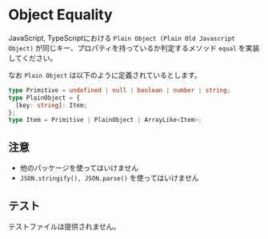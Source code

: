 # Object Equality

JavaScript, TypeScriptにおける `Plain Object (Plain Old Javascript Object)` が同じキー、プロパティを持っているか判定するメソッド `equal` を実装してください。

なお `Plain Object` は以下のように定義されているとします。

```typescript
type Primitive = undefined | null | boolean | number | string;
type PlainObject = {
  [key: string]: Item;
};
type Item = Primitive | PlainObject | ArrayLike<Item>;
```

## 注意

* 他のパッケージを使ってはいけません
* `JSON.stringify(), JSON.parse()` を使ってはいけません

## テスト

テストファイルは提供されません。